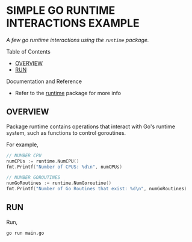 # SIMPLE GO RUNTIME INTERACTIONS EXAMPLE

_A few go runtime interactions using the `runtime` package._

Table of Contents

* [OVERVIEW](https://github.com/JeffDeCola/my-go-examples/tree/master/go-runtime/interact-go-runtime/simple-go-runtime-interactions#overview)
* [RUN](https://github.com/JeffDeCola/my-go-examples/tree/master/go-runtime/interact-go-runtime/simple-go-runtime-interactions#run)

Documentation and Reference

* Refer to the
  [runtime](https://pkg.go.dev/runtime)
  package for more info

## OVERVIEW

Package runtime contains operations that interact with Go's runtime system,
such as functions to control goroutines.

For example,

```go
// NUMBER CPU
numCPUs := runtime.NumCPU()
fmt.Printf("Number of CPUS: %d\n", numCPUs)

// NUMBER GOROUTINES
numGoRoutines := runtime.NumGoroutine()
fmt.Printf("Number of Go Routines that exist: %d\n", numGoRoutines)
```

## RUN

Run,

```bash
go run main.go
```
